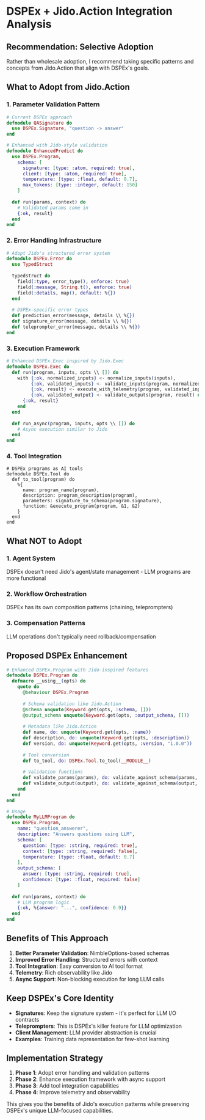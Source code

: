 # DSPEx + Jido.Action Integration Analysis

## Recommendation: **Selective Adoption** 

Rather than wholesale adoption, I recommend taking specific patterns and concepts from Jido.Action that align with DSPEx's goals.

## What to Adopt from Jido.Action

### 1. Parameter Validation Pattern
```elixir
# Current DSPEx approach
defmodule QASignature do
  use DSPEx.Signature, "question -> answer"
end

# Enhanced with Jido-style validation
defmodule EnhancedPredict do
  use DSPEx.Program,
    schema: [
      signature: [type: :atom, required: true],
      client: [type: :atom, required: true],
      temperature: [type: :float, default: 0.7],
      max_tokens: [type: :integer, default: 150]
    ]
  
  def run(params, context) do
    # Validated params come in
    {:ok, result}
  end
end
```

### 2. Error Handling Infrastructure
```elixir
# Adopt Jido's structured error system
defmodule DSPEx.Error do
  use TypedStruct
  
  typedstruct do
    field(:type, error_type(), enforce: true)
    field(:message, String.t(), enforce: true)
    field(:details, map(), default: %{})
  end
  
  # DSPEx-specific error types
  def prediction_error(message, details \\ %{})
  def signature_error(message, details \\ %{})
  def teleprompter_error(message, details \\ %{})
end
```

### 3. Execution Framework
```elixir
# Enhanced DSPEx.Exec inspired by Jido.Exec
defmodule DSPEx.Exec do
  def run(program, inputs, opts \\ []) do
    with {:ok, normalized_inputs} <- normalize_inputs(inputs),
         {:ok, validated_inputs} <- validate_inputs(program, normalized_inputs),
         {:ok, result} <- execute_with_telemetry(program, validated_inputs, opts),
         {:ok, validated_output} <- validate_outputs(program, result) do
      {:ok, result}
    end
  end
  
  def run_async(program, inputs, opts \\ []) do
    # Async execution similar to Jido
  end
end
```

### 4. Tool Integration
```elixure
# DSPEx programs as AI tools
defmodule DSPEx.Tool do
  def to_tool(program) do
    %{
      name: program_name(program),
      description: program_description(program),
      parameters: signature_to_schema(program.signature),
      function: &execute_program(program, &1, &2)
    }
  end
end
```

## What NOT to Adopt

### 1. Agent System
DSPEx doesn't need Jido's agent/state management - LLM programs are more functional

### 2. Workflow Orchestration  
DSPEx has its own composition patterns (chaining, teleprompters)

### 3. Compensation Patterns
LLM operations don't typically need rollback/compensation

## Proposed DSPEx Enhancement

```elixir
# Enhanced DSPEx.Program with Jido-inspired features
defmodule DSPEx.Program do
  defmacro __using__(opts) do
    quote do
      @behaviour DSPEx.Program
      
      # Schema validation like Jido.Action
      @schema unquote(Keyword.get(opts, :schema, []))
      @output_schema unquote(Keyword.get(opts, :output_schema, []))
      
      # Metadata like Jido.Action
      def name, do: unquote(Keyword.get(opts, :name))
      def description, do: unquote(Keyword.get(opts, :description))
      def version, do: unquote(Keyword.get(opts, :version, "1.0.0"))
      
      # Tool conversion
      def to_tool, do: DSPEx.Tool.to_tool(__MODULE__)
      
      # Validation functions
      def validate_params(params), do: validate_against_schema(params, @schema)
      def validate_output(output), do: validate_against_schema(output, @output_schema)
    end
  end
end

# Usage
defmodule MyLLMProgram do
  use DSPEx.Program,
    name: "question_answerer",
    description: "Answers questions using LLM",
    schema: [
      question: [type: :string, required: true],
      context: [type: :string, required: false],
      temperature: [type: :float, default: 0.7]
    ],
    output_schema: [
      answer: [type: :string, required: true],
      confidence: [type: :float, required: false]
    ]
  
  def run(params, context) do
    # LLM program logic
    {:ok, %{answer: "...", confidence: 0.9}}
  end
end
```

## Benefits of This Approach

1. **Better Parameter Validation**: NimbleOptions-based schemas
2. **Improved Error Handling**: Structured errors with context
3. **Tool Integration**: Easy conversion to AI tool format
4. **Telemetry**: Rich observability like Jido
5. **Async Support**: Non-blocking execution for long LLM calls

## Keep DSPEx's Core Identity

- **Signatures**: Keep the signature system - it's perfect for LLM I/O contracts
- **Teleprompters**: This is DSPEx's killer feature for LLM optimization
- **Client Management**: LLM provider abstraction is crucial
- **Examples**: Training data representation for few-shot learning

## Implementation Strategy

1. **Phase 1**: Adopt error handling and validation patterns
2. **Phase 2**: Enhance execution framework with async support
3. **Phase 3**: Add tool integration capabilities
4. **Phase 4**: Improve telemetry and observability

This gives you the benefits of Jido's execution patterns while preserving DSPEx's unique LLM-focused capabilities.
